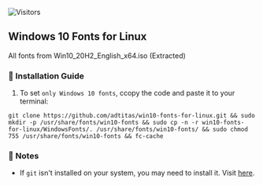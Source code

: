 ![Visitors](https://api.visitorbadge.io/api/visitors?path=https%3A%2F%2Fgithub.com%2Fadtitas%2Fwin10-fonts-for-linux%2F&labelColor=%2314213d&countColor=%23e5e5e5&style=flat-square)

## Windows 10 Fonts for Linux
All fonts from Win10_20H2_English_x64.iso (Extracted)

### 📮 Installation Guide
1. To set `only Windows 10 fonts`, ccopy the code and paste it to your terminal:
```console
git clone https://github.com/adtitas/win10-fonts-for-linux.git && sudo mkdir -p /usr/share/fonts/win10-fonts && sudo cp -n -r win10-fonts-for-linux/WindowsFonts/. /usr/share/fonts/win10-fonts/ && sudo chmod 755 /usr/share/fonts/win10-fonts && fc-cache
```
### 📮 Notes
* If `git` isn't installed on your system, you may need to install it. Visit [here](https://git-scm.com/download/linux).
